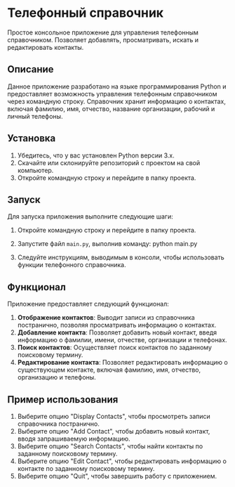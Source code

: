 # Телефонный справочник

Простое консольное приложение для управления телефонным справочником. Позволяет добавлять, просматривать, искать и редактировать контакты.

## Описание

Данное приложение разработано на языке программирования Python и предоставляет возможность управления телефонным справочником через командную строку. Справочник хранит информацию о контактах, включая фамилию, имя, отчество, название организации, рабочий и личный телефоны.

## Установка

1. Убедитесь, что у вас установлен Python версии 3.x.
2. Скачайте или склонируйте репозиторий с проектом на свой компьютер.
3. Откройте командную строку и перейдите в папку проекта.

## Запуск

Для запуска приложения выполните следующие шаги:

1. Откройте командную строку и перейдите в папку проекта.
2. Запустите файл `main.py`, выполнив команду:
python main.py


3. Следуйте инструкциям, выводимым в консоли, чтобы использовать функции телефонного справочника.

## Функционал

Приложение предоставляет следующий функционал:

1. **Отображение контактов**: Выводит записи из справочника постранично, позволяя просматривать информацию о контактах.
2. **Добавление контакта**: Позволяет добавить новый контакт, введя информацию о фамилии, имени, отчестве, организации и телефонах.
3. **Поиск контактов**: Осуществляет поиск контактов по заданному поисковому термину.
4. **Редактирование контакта**: Позволяет редактировать информацию о существующем контакте, включая фамилию, имя, отчество, организацию и телефоны.

## Пример использования

1. Выберите опцию "Display Contacts", чтобы просмотреть записи справочника постранично.
2. Выберите опцию "Add Contact", чтобы добавить новый контакт, вводя запрашиваемую информацию.
3. Выберите опцию "Search Contacts", чтобы найти контакты по заданному поисковому термину.
4. Выберите опцию "Edit Contact", чтобы редактировать информацию о контакте по заданному поисковому термину.
5. Выберите опцию "Quit", чтобы завершить работу с приложением.
